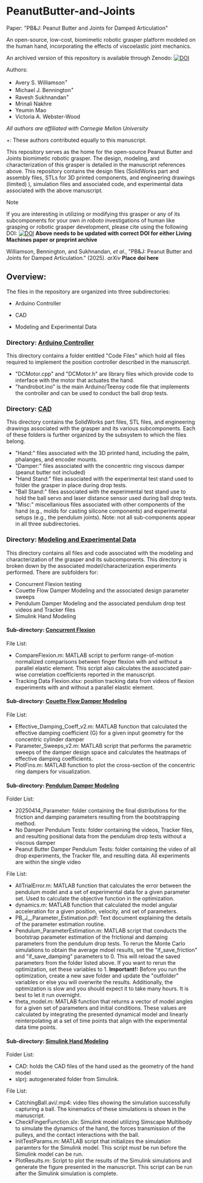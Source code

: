# PeanutButter-and-Joints
Paper: "PB&J: Peanut Butter and Joints for Damped Articulation"

An open-source, low-cost, biomimetic robotic grasper platform modeled on the human hand, incorporating the effects of viscoelastic joint mechanics.

An archived version of this repository is available through Zenodo: [![DOI](https://zenodo.org/badge/doi/10.5281/zenodo.XXXXXXXXX.svg)]()

Authors:

* Avery S. Williamson<sup>+</sup>
* Michael J. Bennington<sup>+</sup>
* Ravesh Sukhnandan<sup>+</sup>
* Mrinali Nakhre
* Yeumin Mao
* Victoria A. Webster-Wood

<i>All authors are affiliated with Carnegie Mellon University</i>

+: These authors contributed equally to this manuscript.

This repository serves as the home for the open-source Peanut Butter and Joints biomimetic robotic grasper. The design, modeling, and characterization of this grasper is detailed in the manuscript references above. This repository contains the design files (SolidWorks part and assembly files, STLs for 3D printed components, and engineering drawings (limited) ), simulation files and associated code, and experimental data associated with the above manuscript. 

> [!NOTE]
> If you are interesting in utilizing or modifying this grasper or any of its subcomponents for your own <i>in roboto</i> investigations of human like grasping or robotic grasper development, please cite using the following DOI:
> [![DOI](https://zenodo.org/badge/doi/10.5281/zenodo.XXXXXXXXX.svg)]() 
> <b>Above needs to be updated with correct DOI for either Living Machines paper or preprint archive</b>
>
> Williamson, Bennington, and Sukhnandan, <i>et al.</i>, "PB&J: Peanut Butter and Joints for Damped Articulation." (2025). <i>arXiv</i> <b>Place doi here</b>


## Overview:

The files in the repository are organized into three subdirectories:

- Arduino Controller

- CAD

- Modeling and Experimental Data

### Directory: [Arduino Controller](https://github.com/CMU-BORG/PeanutButter-and-Joints/tree/main/Arduino%20Controller)
This directory contains a folder entitled "Code Files" which hold all files required to implement the position controller described in the manuscript. 
 - "DCMotor.cpp" and "DCMotor.h" are library files which provide code to interface with the motor that actuates the hand.
 - "handrobot.ino" is the main Arduino/Teensy code file that implements the controller and can be used to conduct the ball drop tests.
 
### Directory: [CAD](https://github.com/CMU-BORG/PeanutButter-and-Joints/tree/main/CAD)
This directory contains the SolidWorks part files, STL files, and engineering drawings associated with the grasper and its various subcomponents. Each of these folders is further organized by the subsystem to which the files belong.
 - "Hand:" files associated with the 3D printed hand, including the palm, phalanges, and encoder mounts.
 - "Damper:" files associated with the concentric ring viscous damper (peanut butter not included)
 - "Hand Stand:" files associated with the experimental test stand used to folder the grasper in place during drop tests.
 - "Ball Stand:" files associated with the experimental test stand use to hold the ball servo and laser distance sensor used during ball drop tests.
 - "Misc:" miscellanious files associated with other components of the hand (e.g., molds for casting silicone components) and experimental setups (e.g., the pendulum joints).
Note: not all sub-components appear in all three subdirectories.

### Directory: [Modeling and Experimental Data](https://github.com/CMU-BORG/PeanutButter-and-Joints/tree/main/Modeling%20and%20Experimental%20Data)
This directory contains all files and code associated with the modeling and characterization of the grasper and its subcomponents. This directory is broken down by the associated model/characterization experiments performed. There are subfolders for:
 - Concurrent Flexion testing
 - Couette Flow Damper Modeling and the associated design parameter sweeps
 - Pendulum Damper Modeling and the associated pendulum drop test videos and Tracker files
 - Simulink Hand Modeling 
 
#### Sub-directory: [Concurrent Flexion](https://github.com/CMU-BORG/PeanutButter-and-Joints/tree/main/Modeling%20and%20Experimental%20Data/Concurrent%20Flexion) 
File List:
 - CompareFlexion.m: MATLAB script to perform range-of-motion normalized comparisons between finger flexion with and without a parallel elastic element. This script also calculates the associated pair-wise correlation coefficients reported in the manuscript.
 - Tracking Data Flexion.xlsx: position tracking data from videos of flexion experiments with and without a parallel elastic element.
 
#### Sub-directory: [Couette Flow Damper Modeling](https://github.com/CMU-BORG/PeanutButter-and-Joints/tree/main/Modeling%20and%20Experimental%20Data/Couette%20Flow%20Damper%20Modeling) 
File List:
 - Effective_Damping_Coeff_v2.m: MATLAB function that calculated the effective damping coefficient (G) for a given input geometry for the concentric cylinder damper
 - Parameter_Sweeps_v2.m: MATLAB script that performs the parametric sweeps of the damper design space and calculates the heatmaps of effective damping coefficients.
 - PlotFins.m: MATLAB function to plot the cross-section of the concentric ring dampers for visualization.
 
#### Sub-directory: [Pendulum Damper Modeling](https://github.com/CMU-BORG/PeanutButter-and-Joints/tree/main/Modeling%20and%20Experimental%20Data/Pendulum%20Damper%20Modeling)
Folder List:
 - 20250414_Parameter: folder containing the final distributions for the friction and damping parameters resulting from the bootstrapping method.
 - No Damper Pendulum Tests: folder containing the videos, Tracker files, and resulting positional data from the pendulum drop tests without a viscous damper
 - Peanut Butter Damper Pendulum Tests: folder containing the video of all drop experiments, the Tracker file, and resulting data. All experiments are within the single video
 
File List:
 - AllTrialError.m: MATLAB function that calculates the error between the pendulum model and a set of experimental data for a given parameter set. Used to calculate the objective function in the optimization.
 - dynamics.m: MATLAB function that calculated the model angular acceleration for a given position, velocity, and set of parameters.
 - PB_J__Parameter_Estimation.pdf: Text document explaining the details of the parameter estimation routine.
 - Pendulum_ParameterEstimation.m: MATLAB script that conducts the bootstrap parameter estimation of the frictional and damping parameters from the pendulum drop tests. To rerun the Monte Carlo simulations to obtain the average mdoel results, set the "if_save_friction" and "if_save_damping" parameters to 0. This will reload the saved parameters from the folder listed above. If you want to rerun the optimization, set these variables to 1. <b>Important!:</b> Before you run the optimization, create a new save folder and update the "outfolder" variables or else you will overwrite the results. Additionally, the optimization is slow and you should expect it to take many hours. It is best to let it run overnight.
 - theta_model.m: MATLAB function that returns a vector of model angles for a given set of parameters and initial conditions. These values are calculated by integrating the presented dynamical model and linearly reinterpolating at a set of time points that align with the experimental data time points.
 
#### Sub-directory: [Simulink Hand Modeling](https://github.com/CMU-BORG/PeanutButter-and-Joints/tree/main/Modeling%20and%20Experimental%20Data/Simulink%20Hand%20Modeling)
Folder List:
 - CAD: holds the CAD files of the hand used as the geometry of the hand model
 - slprj: autogenerated folder from Simulink.
 
File List: 
 - CatchingBall.avi/.mp4: video files showing the simulation successfully capturing a ball. The kinematics of these simulations is shown in the manuscript.
 - CheckFingerFunction.slx: Simulink model utilizing Simscape Multibody to simulate the dynamics of the hand, the forces transmission of the pulleys, and the contact interactions with the ball.
 - InitTestParams.m: MATLAB script that initializes the simulation paramters for the Simulink model. This script must be run before the Simulink model can be run.
 - PlotResults.m: Script to plot the results of the Simulink simulations and generate the figure presented in the manuscript. This script can be run after the Simulink simulation is complete.